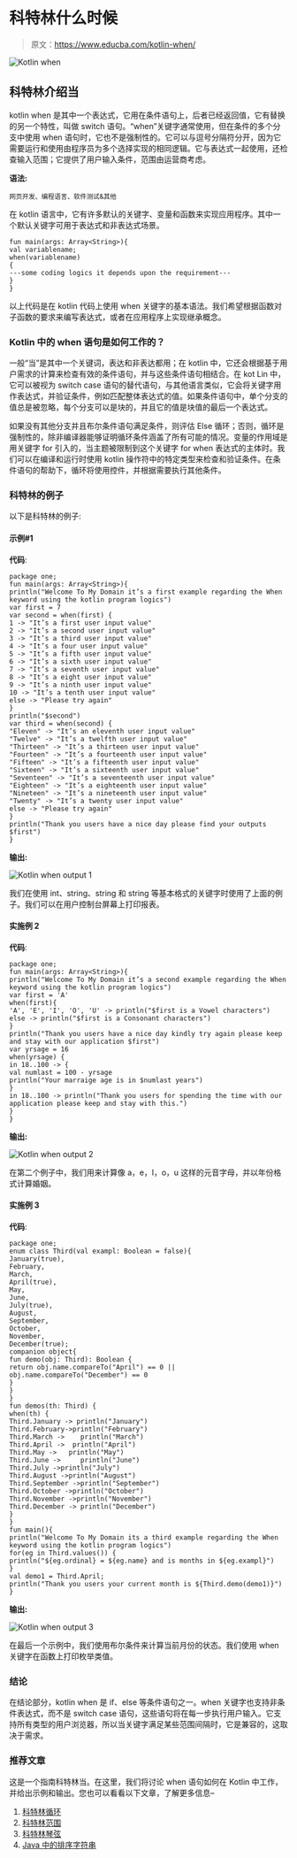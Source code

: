 # 科特林什么时候

> 原文：<https://www.educba.com/kotlin-when/>

![Kotlin when](img/0a10c6b9f3135fbc3363fa8f113f6114.png)



## 科特林介绍当

kotlin when 是其中一个表达式，它用在条件语句上，后者已经返回值，它有替换的另一个特性，叫做 switch 语句。“when”关键字通常使用，但在条件的多个分支中使用 when 语句时，它也不是强制性的。它可以与逗号分隔符分开，因为它需要运行和使用由程序员为多个选择实现的相同逻辑。它与表达式一起使用，还检查输入范围；它提供了用户输入条件，范围由运营商考虑。

**语法:**

<small>网页开发、编程语言、软件测试&其他</small>

在 kotlin 语言中，它有许多默认的关键字、变量和函数来实现应用程序。其中一个默认关键字可用于表达式和非表达式场景。

```
fun main(args: Array<String>){
val variablename;
when(variablename)
{
---some coding logics it depends upon the requirement---
}
}
```

以上代码是在 kotlin 代码上使用 when 关键字的基本语法。我们希望根据函数对子函数的要求来编写表达式，或者在应用程序上实现继承概念。

### Kotlin 中的 when 语句是如何工作的？

一般“当”是其中一个关键词，表达和非表达都用；在 kotlin 中，它还会根据基于用户需求的计算来检查有效的条件语句，并与这些条件语句相结合。在 kot Lin 中，它可以被视为 switch case 语句的替代语句，与其他语言类似，它会将关键字用作表达式，并验证条件，例如匹配整体表达式的值。如果条件语句中，单个分支的值总是被忽略，每个分支可以是块的，并且它的值是块值的最后一个表达式。

如果没有其他分支并且布尔条件语句满足条件，则评估 Else 循环；否则，循环是强制性的，除非编译器能够证明循环条件涵盖了所有可能的情况。变量的作用域是用关键字 for 引入的，当主题被限制到这个关键字 for when 表达式的主体时。我们可以在编译和运行时使用 kotlin 操作符中的特定类型来检查和验证条件。在条件语句的帮助下，循环将使用控件，并根据需要执行其他条件。

### 科特林的例子

以下是科特林的例子:

#### 示例#1

**代码**:

```
package one;
fun main(args: Array<String>){
println("Welcome To My Domain it’s a first example regarding the When keyword using the kotlin program logics")
var first = 7
var second = when(first) {
1 -> "It’s a first user input value"
2 -> "It’s a second user input value"
3 -> "It’s a third user input value"
4 -> "It’s a four user input value"
5 -> "It’s a fifth user input value"
6 -> "It’s a sixth user input value"
7 -> "It’s a seventh user input value"
8 -> "It’s a eight user input value"
9 -> "It’s a ninth user input value"
10 -> "It’s a tenth user input value"
else -> "Please try again"
}
println("$second")
var third = when(second) {
"Eleven" -> "It’s an eleventh user input value"
"Twelve" -> "It’s a twelfth user input value"
"Thirteen" -> "It’s a thirteen user input value"
"Fourteen" -> "It’s a fourteenth user input value"
"Fifteen" -> "It’s a fifteenth user input value"
"Sixteen" -> "It’s a sixteenth user input value"
"Seventeen" -> "It’s a seventeenth user input value"
"Eighteen" -> "It’s a eighteenth user input value"
"Nineteen" -> "It’s a nineteenth user input value"
"Twenty" -> "It’s a twenty user input value"
else -> "Please try again"
}
println("Thank you users have a nice day please find your outputs $first")
}
```

**输出:**

![Kotlin when output 1](img/7f5d834480b7d1b3032bc2d25c3217fb.png)



我们在使用 int、string、string 和 string 等基本格式的关键字时使用了上面的例子。我们可以在用户控制台屏幕上打印报表。

#### 实施例 2

**代码**:

```
package one;
fun main(args: Array<String>){
println("Welcome To My Domain it’s a second example regarding the When keyword using the kotlin program logics")
var first = 'A'
when(first){
'A', 'E', 'I', 'O', 'U' -> println("$first is a Vowel characters")
else -> println("$first is a Consonant characters")
}
println("Thank you users have a nice day kindly try again please keep and stay with our application $first")
var yrsage = 16
when(yrsage) {
in 18..100 -> {
val numlast = 100 - yrsage
println("Your marraige age is in $numlast years")
}
in 18..100 -> println("Thank you users for spending the time with our application please keep and stay with this.")
}
}
```

**输出:**

![Kotlin when output 2](img/85547489f52948941b44590caae60538.png)



在第二个例子中，我们用来计算像 a，e，I，o，u 这样的元音字母，并以年份格式计算婚姻。

#### 实施例 3

**代码**:

```
package one;
enum class Third(val exampl: Boolean = false){
January(true),
February,
March,
April(true),
May,
June,
July(true),
August,
September,
October,
November,
December(true);
companion object{
fun demo(obj: Third): Boolean {
return obj.name.compareTo("April") == 0 || obj.name.compareTo("December") == 0
}
}
}
fun demos(th: Third) {
when(th) {
Third.January -> println("January")
Third.February->println("February")
Third.March ->    println("March")
Third.April ->  println("April")
Third.May ->   println("May")
Third.June ->     println("June")
Third.July ->println("July")
Third.August ->println("August")
Third.September ->println("September")
Third.October ->println("October")
Third.November ->println("November")
Third.December -> println("December")
}
}
fun main(){
println("Welcome To My Domain its a third example regarding the When keyword using the kotlin program logics")
for(eg in Third.values()) {
println("${eg.ordinal} = ${eg.name} and is months in ${eg.exampl}")
}
val demo1 = Third.April;
println("Thank you users your current month is ${Third.demo(demo1)}")
}
```

**输出:**

![Kotlin when output 3](img/2a4631eafbd38137d8ac2775c08cc494.png)



在最后一个示例中，我们使用布尔条件来计算当前月份的状态。我们使用 when 关键字在函数上打印枚举类值。

### 结论

在结论部分，kotlin when 是 if、else 等条件语句之一。when 关键字也支持非条件表达式，而不是 switch case 语句，这些语句将在每一步执行用户输入。它支持所有类型的用户浏览器，所以当关键字满足某些范围间隔时，它是兼容的，这取决于需求。

### 推荐文章

这是一个指南科特林当。在这里，我们将讨论 when 语句如何在 Kotlin 中工作，并给出示例和输出。您也可以看看以下文章，了解更多信息–

1.  [科特林循环](https://www.educba.com/kotlin-loops/)
2.  [科特林范围](https://www.educba.com/kotlin-range/)
3.  [科特林琴弦](https://www.educba.com/kotlin-string/)
4.  [Java 中的排序字符串](https://www.educba.com/sort-string-in-java/)





